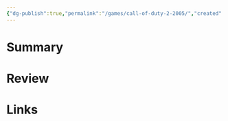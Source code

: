 ```yaml
---
{"dg-publish":true,"permalink":"/games/call-of-duty-2-2005/","created":"2023-12-08","updated":"2023-12-08"}
---
```



# Summary

# Review

# Links
